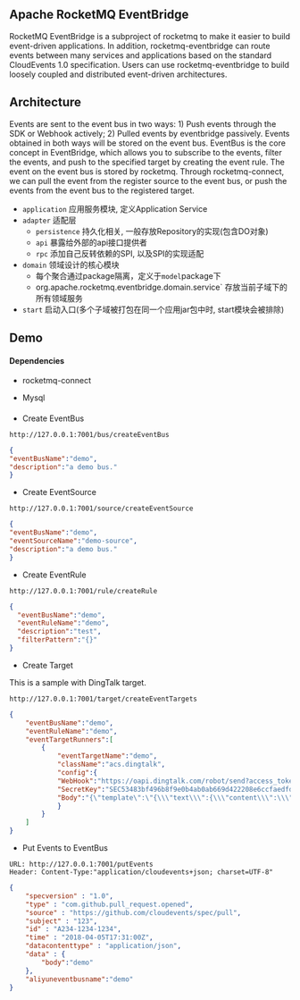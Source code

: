 
## Apache RocketMQ EventBridge
RocketMQ EventBridge is a subproject of rocketmq to make it easier to build event-driven applications. In addition, rocketmq-eventbridge can route events between many services and applications based on the standard CloudEvents 1.0 specification. Users can use rocketmq-eventbridge to build loosely coupled and distributed event-driven architectures.

## Architecture
Events are sent to the event bus in two ways: 1) Push events through the SDK or Webhook actively; 2) Pulled events by eventbridge passively. Events obtained in both ways will be stored on the event bus. EventBus is the core concept in EventBridge, which allows you to subscribe to the events, filter the events, and push to the specified target by creating the event rule. The event on the event bus is stored by rocketmq. Through rocketmq-connect, we can pull the event from the register source to the event bus, or push the events from the event bus to the registered target.

- `application`  应用服务模块, 定义Application Service
- `adapter` 适配层
    - `persistence` 持久化相关, 一般存放Repository的实现(包含DO对象)
    - `api` 暴露给外部的api接口提供者
    - `rpc` 添加自己反转依赖的SPI, 以及SPI的实现适配
- `domain` 领域设计的核心模块
    - 每个聚合通过package隔离，定义于`model`package下
    - org.apache.rocketmq.eventbridge.domain.service` 存放当前子域下的所有领域服务
- `start` 启动入口(多个子域被打包在同一个应用jar包中时, start模块会被排除)


## Demo
#### Dependencies
* rocketmq-connect
  
* Mysql 

#### 

* Create EventBus
```
http://127.0.0.1:7001/bus/createEventBus
```
```json
{
"eventBusName":"demo",
"description":"a demo bus."
}
```


* Create EventSource
```
http://127.0.0.1:7001/source/createEventSource
```
```json
{
"eventBusName":"demo",
"eventSourceName":"demo-source",
"description":"a demo bus."
}
```


* Create EventRule
```
http://127.0.0.1:7001/rule/createRule
```
```json
{
  "eventBusName":"demo",
  "eventRuleName":"demo",
  "description":"test",
  "filterPattern":"{}"
}
```

* Create Target

This is a sample with DingTalk target.
```
http://127.0.0.1:7001/target/createEventTargets
```
```json
{
    "eventBusName":"demo",
    "eventRuleName":"demo",
    "eventTargetRunners":[
        {
            "eventTargetName":"demo",
            "className":"acs.dingtalk",
            "config":{
            "WebHook":"https://oapi.dingtalk.com/robot/send?access_token=b43a54b702314415c2acdae97eda1e092528b7a9dddb31510a5b4430be2ef867",
            "SecretKey":"SEC53483bf496b8f9e0b4ab0ab669d422208e6ccfaedfd5120ea6b8426b9ecd47aa",
            "Body":"{\"template\":\"{\\\"text\\\":{\\\"content\\\":\\\"${content}\\\"},\\\"msgtype\\\":\\\"text\\\"}\",\"form\":\"TEMPLATE\",\"value\":\"{\\\"content\\\":\\\"$.data.body\\\"}\"}"
            }
        }
    ]
}
```
* Put Events to EventBus 
```
URL: http://127.0.0.1:7001/putEvents
Header: Content-Type:"application/cloudevents+json; charset=UTF-8"
```
```json
{
    "specversion" : "1.0",
    "type" : "com.github.pull_request.opened",
    "source" : "https://github.com/cloudevents/spec/pull",
    "subject" : "123",
    "id" : "A234-1234-1234",
    "time" : "2018-04-05T17:31:00Z",
    "datacontenttype" : "application/json",
    "data" : {
        "body":"demo"
    },
    "aliyuneventbusname":"demo"
}
```